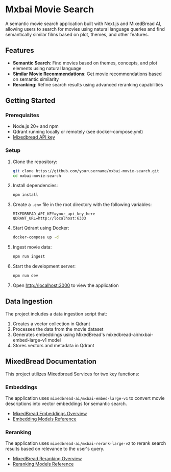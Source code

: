 # Mxbai Movie Search

A semantic movie search application built with Next.js and MixedBread AI, allowing users to search for movies using natural language queries and find semantically similar films based on plot, themes, and other features.

## Features

- **Semantic Search**: Find movies based on themes, concepts, and plot elements using natural language
- **Similar Movie Recommendations**: Get movie recommendations based on semantic similarity
- **Reranking**: Refine search results using advanced reranking capabilities

## Getting Started

### Prerequisites

- Node.js 20+ and npm
- Qdrant running locally or remotely (see docker-compose.yml)
- [Mixedbread API key](https://www.mixedbread.com/)

### Setup

1. Clone the repository:

   ```bash
   git clone https://github.com/yourusername/mxbai-movie-search.git
   cd mxbai-movie-search
   ```

2. Install dependencies:

   ```bash
   npm install
   ```

3. Create a `.env` file in the root directory with the following variables:

   ```
   MIXEDBREAD_API_KEY=your_api_key_here
   QDRANT_URL=http://localhost:6333
   ```

4. Start Qdrant using Docker:

   ```bash
   docker-compose up -d
   ```

5. Ingest movie data:

   ```bash
   npm run ingest
   ```

6. Start the development server:

   ```bash
   npm run dev
   ```

7. Open [http://localhost:3000](http://localhost:3000) to view the application

## Data Ingestion

The project includes a data ingestion script that:

1. Creates a vector collection in Qdrant
2. Processes the data from the movie dataset
3. Generates embeddings using MixedBread's mixedbread-ai/mxbai-embed-large-v1 model
4. Stores vectors and metadata in Qdrant

## MixedBread Documentation

This project utilizes Mixedbread Services for two key functions:

### Embeddings

The application uses `mixedbread-ai/mxbai-embed-large-v1` to convert movie descriptions into vector embeddings for semantic search.

- [MixedBread Embeddings Overview](https://www.mixedbread.com/docs/embeddings/overview)
- [Embedding Models Reference](https://www.mixedbread.com/docs/embeddings/models)

### Reranking

The application uses `mixedbread-ai/mxbai-rerank-large-v2` to rerank search results based on relevance to the user's query.

- [MixedBread Reranking Overview](https://www.mixedbread.com/docs/reranking/overview)
- [Reranking Models Reference](https://www.mixedbread.com/docs/reranking/models)
